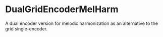 # DualGridEncoderMelHarm
A dual encoder version for melodic harmonization as an alternative to the grid single-encoder.
